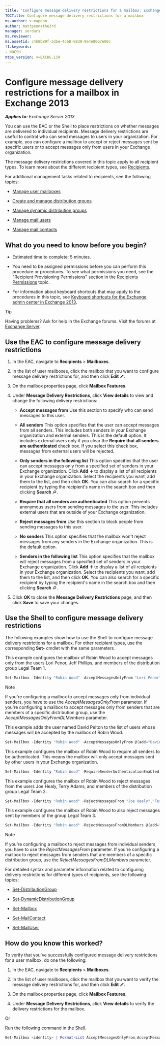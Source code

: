 ```yaml
---
title: 'Configure message delivery restrictions for a mailbox: Exchange 2013 Help'
TOCTitle: Configure message delivery restrictions for a mailbox
ms.author: v-mapenn
author: mattpennathe3rd
manager: serdars
ms.reviewer:
ms.assetid: c4b8b89f-3dbe-4cb8-8839-9a4e8067e00c
f1.keywords:
- NOCSH
mtps_version: v=EXCHG.150
---
```


# Configure message delivery restrictions for a mailbox in Exchange 2013

_**Applies to:** Exchange Server 2013_

You can use the EAC or the Shell to place restrictions on whether messages are delivered to individual recipients. Message delivery restrictions are useful to control who can send messages to users in your organization. For example, you can configure a mailbox to accept or reject messages sent by specific users or to accept messages only from users in your Exchange organization.

The message delivery restrictions covered in this topic apply to all recipient types. To learn more about the different recipient types, see [Recipients](https://technet.microsoft.com/library/40300ed4-85a5-463d-bb3a-cf787bd44e9d.aspx).

For additional management tasks related to recipients, see the following topics:

- [Manage user mailboxes](manage-user-mailboxes-exchange-2013-help.md)

- [Create and manage distribution groups](manage-distribution-groups-exchange-2013-help.md)

- [Manage dynamic distribution groups](manage-dynamic-distribution-groups-exchange-2013-help.md)

- [Manage mail users](manage-mail-users-exchange-2013-help.md)

- [Manage mail contacts](manage-mail-contacts-exchange-2013-help.md)

## What do you need to know before you begin?

- Estimated time to complete: 5 minutes.

- You need to be assigned permissions before you can perform this procedure or procedures. To see what permissions you need, see the "Recipient Provisioning Permissions" section in the [Recipients Permissions](recipients-permissions-exchange-2013-help.md) topic.

- For information about keyboard shortcuts that may apply to the procedures in this topic, see [Keyboard shortcuts for the Exchange admin center in Exchange 2013](keyboard-shortcuts-in-the-exchange-admin-center-2013-help.md).

> [!TIP]
> Having problems? Ask for help in the Exchange forums. Visit the forums at [Exchange Server](https://go.microsoft.com/fwlink/p/?linkId=60612).

## Use the EAC to configure message delivery restrictions

1. In the EAC, navigate to **Recipients** \> **Mailboxes**.

2. In the list of user mailboxes, click the mailbox that you want to configure message delivery restrictions for, and then click **Edit** ![Edit icon](images/ITPro_EAC_EditIcon.gif).

3. On the mailbox properties page, click **Mailbox Features**.

4. Under **Message Delivery Restrictions**, click **View details** to view and change the following delivery restrictions:

   - **Accept messages from** Use this section to specify who can send messages to this user.

   - **All senders** This option specifies that the user can accept messages from all senders. This includes both senders in your Exchange organization and external senders. This is the default option. It includes external users only if you clear the **Require that all senders are authenticated** check box. If you select this check box, messages from external users will be rejected.

   - **Only senders in the following list** This option specifies that the user can accept messages only from a specified set of senders in your Exchange organization. Click **Add** ![Add Icon](images/ITPro_EAC_AddIcon.gif) to display a list of all recipients in your Exchange organization. Select the recipients you want, add them to the list, and then click **OK**. You can also search for a specific recipient by typing the recipient's name in the search box and then clicking **Search** ![Search icon](images/ITPro_EAC_.gif).

   - **Require that all senders are authenticated** This option prevents anonymous users from sending messages to the user. This includes external users that are outside of your Exchange organization.

   - **Reject messages from** Use this section to block people from sending messages to this user.

   - **No senders** This option specifies that the mailbox won't reject messages from any senders in the Exchange organization. This is the default option.

   - **Senders in the following list** This option specifies that the mailbox will reject messages from a specified set of senders in your Exchange organization. Click **Add** ![Add Icon](images/ITPro_EAC_AddIcon.gif) to display a list of all recipients in your Exchange organization. Select the recipients you want, add them to the list, and then click **OK**. You can also search for a specific recipient by typing the recipient's name in the search box and then clicking **Search** ![Search icon](images/ITPro_EAC_.gif).

5. Click **OK** to close the **Message Delivery Restrictions** page, and then click **Save** to save your changes.

## Use the Shell to configure message delivery restrictions

The following examples show how to use the Shell to configure message delivery restrictions for a mailbox. For other recipient types, use the corresponding **Set-** cmdlet with the same parameters.

This example configures the mailbox of Robin Wood to accept messages only from the users Lori Penor, Jeff Phillips, and members of the distribution group Legal Team 1.

```powershell
Set-Mailbox -Identity "Robin Wood" -AcceptMessagesOnlyFrom "Lori Penor","Jeff Phillips" -AcceptMessagesOnlyFromDLMembers "Legal Team 1"
```

> [!NOTE]
> If you're configuring a mailbox to accept messages only from individual senders, you have to use the _AcceptMessagesOnlyFrom_ parameter. If you're configuring a mailbox to accept messages only from senders that are members of a specific distribution group, use the _AcceptMessagesOnlyFromDLMembers_ parameter.

This example adds the user named David Pelton to the list of users whose messages will be accepted by the mailbox of Robin Wood.

```powershell
Set-Mailbox -Identity "Robin Wood" -AcceptMessagesOnlyFrom @{add="David Pelton"}
```

This example configures the mailbox of Robin Wood to require all senders to be authenticated. This means the mailbox will only accept messages sent by other users in your Exchange organization.

```powershell
Set-Mailbox -Identity "Robin Wood" -RequireSenderAuthenticationEnabled $true
```

This example configures the mailbox of Robin Wood to reject messages from the users Joe Healy, Terry Adams, and members of the distribution group Legal Team 2.

```powershell
Set-Mailbox -Identity "Robin Wood" -RejectMessagesFrom "Joe Healy","Terry Adams" -RejectMessagesFromDLMembers "Legal Team 2"
```

This example configures the mailbox of Robin Wood to also reject messages sent by members of the group Legal Team 3.

```powershell
Set-Mailbox -Identity "Robin Wood" -RejectMessagesFromDLMembers @{add="Legal Team 3"}
```

> [!NOTE]
> If you're configuring a mailbox to reject messages from individual senders, you have to use the _RejectMessagesFrom_ parameter. If you're configuring a mailbox to reject messages from senders that are members of a specific distribution group, use the _RejectMessagesFromDLMembers_ parameter.

For detailed syntax and parameter information related to configuring delivery restrictions for different types of recipients, see the following topics:

- [Set-DistributionGroup](https://docs.microsoft.com/powershell/module/exchange/set-distributiongroup)

- [Set-DynamicDistributionGroup](https://docs.microsoft.com/powershell/module/exchange/set-dynamicdistributiongroup)

- [Set-Mailbox](https://docs.microsoft.com/powershell/module/exchange/set-mailbox)

- [Set-MailContact](https://docs.microsoft.com/powershell/module/exchange/set-mailcontact)

- [Set-MailUser](https://docs.microsoft.com/powershell/module/exchange/set-mailuser)

## How do you know this worked?

To verify that you've successfully configured message delivery restrictions for a user mailbox, do one the following:

1. In the EAC, navigate to **Recipients** \> **Mailboxes**.

2. In the list of user mailboxes, click the mailbox that you want to verify the message delivery restrictions for, and then click **Edit** ![Edit icon](images/ITPro_EAC_EditIcon.gif).

3. On the mailbox properties page, click **Mailbox Features**.

4. Under **Message Delivery Restrictions**, click **View details** to verify the delivery restrictions for the mailbox.

Or

Run the following command in the Shell.

```powershell
Get-Mailbox <identity> | Format-List AcceptMessagesOnlyFrom,AcceptMessagesOnlyFromDLMembers,RejectMessagesFrom,RejectMessagesFromDLMembers,RequireSenderAuthenticationEnabled
```
